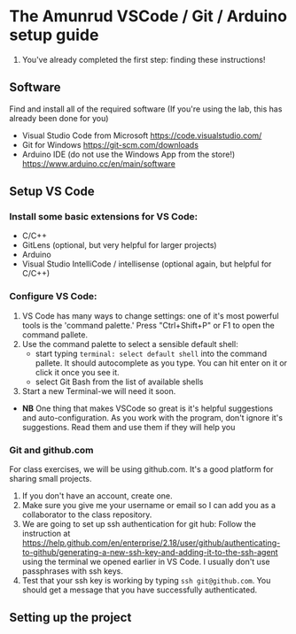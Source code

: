 # The Amunrud VSCode / Git / Arduino setup guide

1. You've already completed the first step: finding these instructions!
## Software
Find and install all of the required software (If you're using the lab, this has already been done for you)
- Visual Studio Code from Microsoft <https://code.visualstudio.com/>
- Git for Windows <https://git-scm.com/downloads>
- Arduino IDE (do not use the Windows App from the store!) <https://www.arduino.cc/en/main/software>
## Setup VS Code
### Install some basic extensions for VS Code:
- C/C++
- GitLens (optional, but very helpful for larger projects)
- Arduino
- Visual Studio IntelliCode / intellisense (optional again, but helpful for C/C++)
### Configure VS Code:
1. VS Code has many ways to change settings: one of it's most powerful tools is the 'command palette.' Press "Ctrl+Shift+P" or F1 to open the command pallete.
2. Use the command palette to select a sensible default shell:
    - start typing `terminal: select default shell` into the command pallete. It should autocomplete as you type. You can hit enter on it or click it once you see it.
    - select Git Bash from the list of available shells
3. Start a new Terminal-we will need it soon.
- **NB** One thing that makes VSCode so great is it's helpful suggestions and auto-configuration. As you work with the program, don't ignore it's suggestions. Read them and use them if they will help you
### Git and github.com 
For class exercises, we will be using github.com. It's a good platform for sharing small projects.
1. If you don't have an account, create one.
2. Make sure you give me your username or email so I can add you as a collaborator to the class repository.
3. We are going to set up ssh authentication for git hub:
    Follow the instruction at <https://help.github.com/en/enterprise/2.18/user/github/authenticating-to-github/generating-a-new-ssh-key-and-adding-it-to-the-ssh-agent> using the terminal we opened earlier in VS Code. I usually don't use passphrases with ssh keys.
4. Test that your ssh key is working by typing `ssh git@github.com`. You should get a message that you have successfully authenticated.
## Setting up the project


